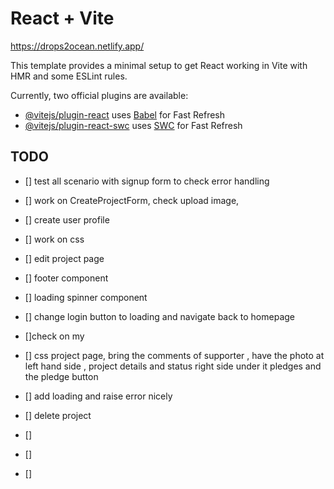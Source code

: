 # React + Vite

https://drops2ocean.netlify.app/

This template provides a minimal setup to get React working in Vite with HMR and some ESLint rules.

Currently, two official plugins are available:

- [@vitejs/plugin-react](https://github.com/vitejs/vite-plugin-react/blob/main/packages/plugin-react/README.md) uses [Babel](https://babeljs.io/) for Fast Refresh
- [@vitejs/plugin-react-swc](https://github.com/vitejs/vite-plugin-react-swc) uses [SWC](https://swc.rs/) for Fast Refresh

## TODO

- [] test all scenario with signup form to check error handling
- [] work on CreateProjectForm, check upload image,

- [] create user profile
- [] work on css
- [] edit project page

- [] footer component
- [] loading spinner component
- [] change login button to loading and navigate back to homepage
- []check on my
- [] css project page, bring the comments of supporter , have the photo at left hand side , project details and status right side under it pledges and the pledge button
- [] add loading and raise error nicely
- [] delete project
- []
- []
- []
